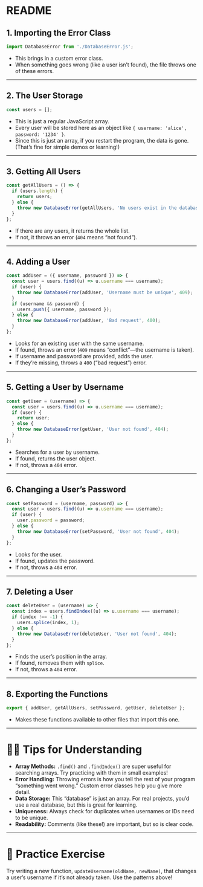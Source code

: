 # README

## 1. Importing the Error Class

```javascript
import DatabaseError from './DatabaseError.js';
```

- This brings in a custom error class.
- When something goes wrong (like a user isn’t found), the file throws one of these errors.

---

## 2. The User Storage

```javascript
const users = [];
```

- This is just a regular JavaScript array.
- Every user will be stored here as an object like `{ username: 'alice', password: '1234' }`.
- Since this is just an array, if you restart the program, the data is gone. (That’s fine for simple demos or learning!)

---

## 3. Getting All Users

```javascript
const getAllUsers = () => {
  if (users.length) {
    return users;
  } else {
    throw new DatabaseError(getAllUsers, 'No users exist in the database', 404);
  }
};
```

- If there are any users, it returns the whole list.
- If not, it throws an error (`404` means “not found”).

---

## 4. Adding a User

```javascript
const addUser = ({ username, password }) => {
  const user = users.find((u) => u.username === username);
  if (user) {
    throw new DatabaseError(addUser, 'Username must be unique', 409);
  }
  if (username && password) {
    users.push({ username, password });
  } else {
    throw new DatabaseError(addUser, 'Bad request', 400);
  }
};
```

- Looks for an existing user with the same username.
- If found, throws an error (`409` means “conflict”—the username is taken).
- If username and password are provided, adds the user.
- If they’re missing, throws a `400` (“bad request”) error.

---

## 5. Getting a User by Username

```javascript
const getUser = (username) => {
  const user = users.find((u) => u.username === username);
  if (user) {
    return user;
  } else {
    throw new DatabaseError(getUser, 'User not found', 404);
  }
};
```

- Searches for a user by username.
- If found, returns the user object.
- If not, throws a `404` error.

---

## 6. Changing a User’s Password

```javascript
const setPassword = (username, password) => {
  const user = users.find((u) => u.username === username);
  if (user) {
    user.password = password;
  } else {
    throw new DatabaseError(setPassword, 'User not found', 404);
  }
};
```

- Looks for the user.
- If found, updates the password.
- If not, throws a `404` error.

---

## 7. Deleting a User

```javascript
const deleteUser = (username) => {
  const index = users.findIndex((u) => u.username === username);
  if (index !== -1) {
    users.splice(index, 1);
  } else {
    throw new DatabaseError(deleteUser, 'User not found', 404);
  }
};
```

- Finds the user’s position in the array.
- If found, removes them with `splice`.
- If not, throws a `404` error.

---

## 8. Exporting the Functions

```javascript
export { addUser, getAllUsers, setPassword, getUser, deleteUser };
```

- Makes these functions available to other files that import this one.

---

# 🧑‍🎓 Tips for Understanding

- **Array Methods:** `.find()` and `.findIndex()` are super useful for searching arrays. Try practicing with them in small examples!
- **Error Handling:** Throwing errors is how you tell the rest of your program “something went wrong.” Custom error classes help you give more detail.
- **Data Storage:** This “database” is just an array. For real projects, you’d use a real database, but this is great for learning.
- **Uniqueness:** Always check for duplicates when usernames or IDs need to be unique.
- **Readability:** Comments (like these!) are important, but so is clear code.

---

# 🎯 Practice Exercise

Try writing a new function, `updateUsername(oldName, newName)`, that changes a user’s username if it’s not already taken. Use the patterns above!


